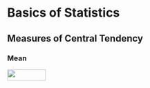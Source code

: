# Basics of Statistics

## Measures of Central Tendency

### Mean


<img src="/tex/3c9127a76c7c6fd5310ae5eccdae79a4.svg?invert_in_darkmode&sanitize=true" align=middle width=88.66493789999998pt height=26.438629799999987pt/>

